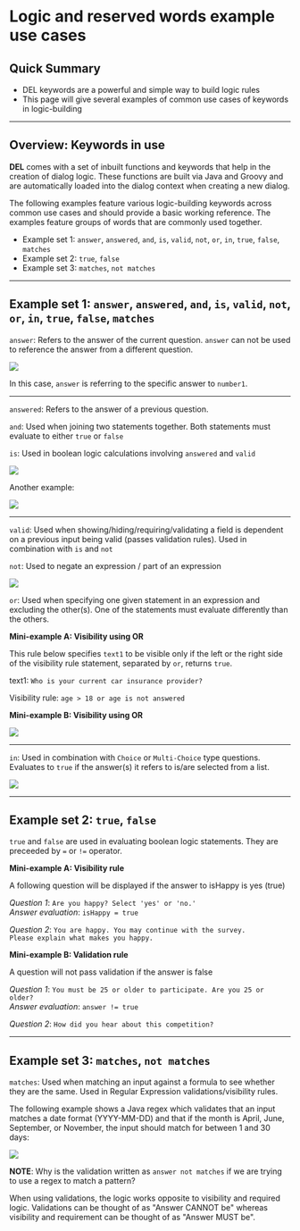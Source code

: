# Logic and reserved words example use cases

## Quick Summary

* DEL keywords are a powerful and simple way to build logic rules
* This page will give several examples of common use cases of keywords in logic-building

---

## Overview: Keywords in use

**DEL** comes with a set of inbuilt functions and keywords that help in the creation of dialog logic. These functions are built via Java and Groovy and are automatically loaded into the dialog context when creating a new dialog.

The following examples feature various logic-building keywords across common use cases and should provide a basic working reference. The examples feature groups of words that are commonly used together.

* Example set 1: `answer`, `answered`, `and`, `is`, `valid`, `not`, `or`, `in`, `true`, `false`, `matches`
* Example set 2: `true`, `false`
* Example set 3: `matches`, `not matches`

---

## Example set 1: `answer`, `answered`, `and`, `is`, `valid`, `not`, `or`, `in`, `true`, `false`, `matches`

`answer`: Refers to the answer of the current question. `answer` can not be used to reference the answer from a different question. 

![](expressions/answer.png)

In this case, `answer` is referring to the specific answer to `number1`. 

---

`answered`: Refers to the answer of a previous question.  

`and`: Used when joining two statements together. Both statements must evaluate to either `true` or `false`

`is`: Used in boolean logic calculations involving `answered` and `valid`

![](expressions/is-answered2.png)  

Another example:

![](expressions/is-answered1.png)  

---

`valid`: Used when showing/hiding/requiring/validating a field is dependent on a previous input being valid (passes validation rules). Used in combination with `is` and `not`

`not`: Used to negate an expression / part of an expression

![](expressions/is-valid.png)

`or`: Used when specifying one given statement in an expression and excluding the other(s). One of the statements must evaluate differently than the others. 

**Mini-example A: Visibility using OR**

This rule below specifies `text1` to be visible only if the left or the right side of the visibility rule statement, separated by `or`, returns `true`.

text1: `Who is your current car insurance provider?`

Visibility rule: `age > 18 or age is not answered`

**Mini-example B: Visibility using OR**

![](expressions/or.png)

---
`in`: Used in combination with `Choice` or `Multi-Choice` type questions.  Evaluates to `true` if the answer(s) it refers to is/are selected from a list.

![](expressions/in.png)

---

## Example set 2: `true`, `false`

`true` and `false` are used in evaluating boolean logic statements. They are preceeded by `=` or `!=` operator.

**Mini-example A: Visibility rule**

A following question will be displayed if the answer to isHappy is yes (true)

_Question 1_: `Are you happy? Select 'yes' or 'no.'`  
_Answer evaluation_: `isHappy = true`

_Question 2_: `You are happy. You may continue with the survey.`  
`Please explain what makes you happy.`

**Mini-example B: Validation rule**

A question will not pass validation if the answer is false  

_Question 1_: `You must be 25 or older to participate. Are you 25 or older?`  
_Answer evaluation_: `answer != true`  

_Question 2_: `How did you hear about this competition?`

---

## Example set 3: `matches`, `not matches`

`matches`: Used when matching an input against a formula to see whether they are the same. Used in Regular Expression validations/visibility rules.

The following example shows a Java regex which validates that an input matches a date format (YYYY-MM-DD) and that if the month is April, June, September, or November, the input should match for between 1 and 30 days:

![](expressions/matches.png)

**NOTE**: Why is the validation written as `answer not matches` if we are trying to use a regex to match a pattern?  

When using validations, the logic works opposite to visibility and required logic.  Validations can be thought of as "Answer CANNOT be" whereas visibility and requirement can be thought of as "Answer MUST be".

